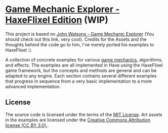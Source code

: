 # [Game Mechanic Explorer - HaxeFlixel Edition](https://atomicptr.github.io/GameMechanicExplorer-HaxeFlixel/) (WIP)

This project is based on [John Watsons - Game Mechanic Explorer](http://gamemechanicexplorer.com/) (You should check out this link, very cool). Credits for the Assets and the thoughts behind the code go to him, I've merely ported his examples to HaxeFlixel :).

A collection of concrete examples for various [game mechanics](http://www.lostgarden.com/2006/10/what-are-game-mechanics.html), algorithms, and effects. The examples are all implemented in Haxe using the HaxeFlixel game framework, but the concepts and methods are general and can be adapted to any engine. Each section contains several different examples that progress in sequence from a very basic implementation to a more advanced implementation.

## License

The source code is licensed under the terms of the [MIT License](http://opensource.org/licenses/MIT). Art assets in the examples are licensed under the [Creative Commons Attribution license (CC BY 3.0).](http://creativecommons.org/licenses/by/3.0/us/).
